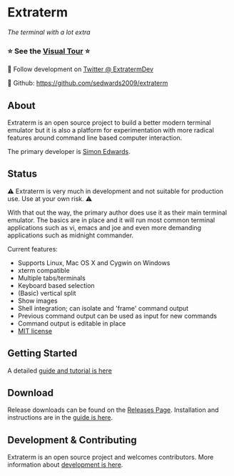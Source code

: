 
Extraterm
=========
*The terminal with a lot extra*

### :star: **See the [Visual Tour](docs/tour.md)** :star:

:loudspeaker: Follow development on [Twitter @ ExtratermDev](https://twitter.com/ExtratermDev)

:wrench: Github: https://github.com/sedwards2009/extraterm

About
-----
Extraterm is an open source project to build a better modern terminal emulator but it is also a platform for experimentation with more radical features around command line based computer interaction.

The primary developer is [Simon Edwards](mailto:simon@simonzone.com).


Status
------
:warning: Extraterm is very much in development and not suitable for production use. Use at your own risk. :warning:

With that out the way, the primary author does use it as their main terminal emulator. The basics are in place and it will run most common terminal applications such as vi, emacs and joe and even more demanding applications such as midnight commander. 

Current features:

* Supports Linux, Mac OS X and Cygwin on Windows
* xterm compatible
* Multiple tabs/terminals
* Keyboard based selection
* (Basic) vertical split
* Show images
* Shell integration; can isolate and 'frame' command output
* Previous command output can be used as input for new commands
* Command output is editable in place
* [MIT license](LICENSE.txt)


Getting Started
---------------
A detailed [guide and tutorial is here](docs/guide.md)


Download
--------
Release downloads can be found on the [Releases Page](https://github.com/sedwards2009/extraterm/releases). Installation and instructions are in the [guide is here](docs/guide.md).


Development & Contributing
--------------------------

Extraterm is an open source project and welcomes contributors. More information about [development is here](docs/development.md).

